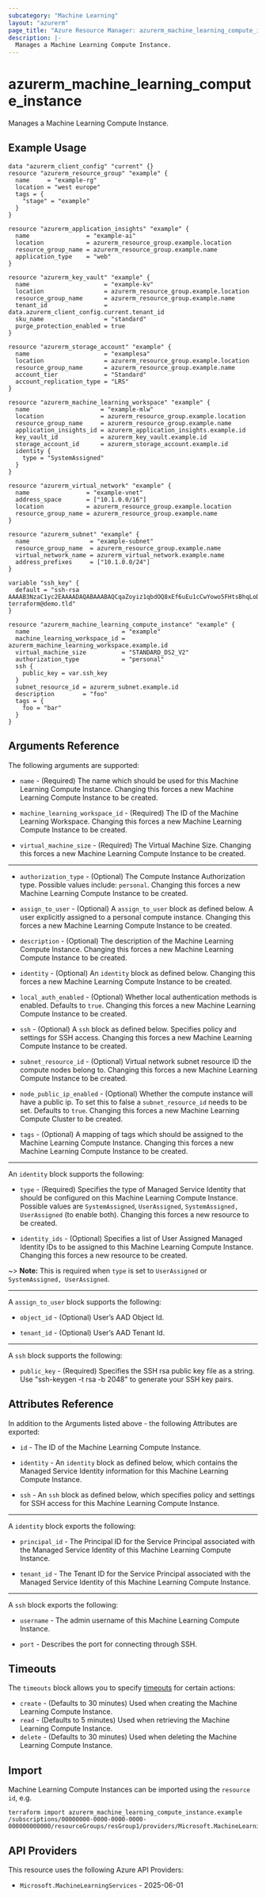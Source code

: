 ```yaml
---
subcategory: "Machine Learning"
layout: "azurerm"
page_title: "Azure Resource Manager: azurerm_machine_learning_compute_instance"
description: |-
  Manages a Machine Learning Compute Instance.
---
```


# azurerm_machine_learning_compute_instance

Manages a Machine Learning Compute Instance.

## Example Usage

```hcl
data "azurerm_client_config" "current" {}
resource "azurerm_resource_group" "example" {
  name     = "example-rg"
  location = "west europe"
  tags = {
    "stage" = "example"
  }
}

resource "azurerm_application_insights" "example" {
  name                = "example-ai"
  location            = azurerm_resource_group.example.location
  resource_group_name = azurerm_resource_group.example.name
  application_type    = "web"
}

resource "azurerm_key_vault" "example" {
  name                     = "example-kv"
  location                 = azurerm_resource_group.example.location
  resource_group_name      = azurerm_resource_group.example.name
  tenant_id                = data.azurerm_client_config.current.tenant_id
  sku_name                 = "standard"
  purge_protection_enabled = true
}

resource "azurerm_storage_account" "example" {
  name                     = "examplesa"
  location                 = azurerm_resource_group.example.location
  resource_group_name      = azurerm_resource_group.example.name
  account_tier             = "Standard"
  account_replication_type = "LRS"
}

resource "azurerm_machine_learning_workspace" "example" {
  name                    = "example-mlw"
  location                = azurerm_resource_group.example.location
  resource_group_name     = azurerm_resource_group.example.name
  application_insights_id = azurerm_application_insights.example.id
  key_vault_id            = azurerm_key_vault.example.id
  storage_account_id      = azurerm_storage_account.example.id
  identity {
    type = "SystemAssigned"
  }
}

resource "azurerm_virtual_network" "example" {
  name                = "example-vnet"
  address_space       = ["10.1.0.0/16"]
  location            = azurerm_resource_group.example.location
  resource_group_name = azurerm_resource_group.example.name
}

resource "azurerm_subnet" "example" {
  name                 = "example-subnet"
  resource_group_name  = azurerm_resource_group.example.name
  virtual_network_name = azurerm_virtual_network.example.name
  address_prefixes     = ["10.1.0.0/24"]
}

variable "ssh_key" {
  default = "ssh-rsa AAAAB3NzaC1yc2EAAAADAQABAAABAQCqaZoyiz1qbdOQ8xEf6uEu1cCwYowo5FHtsBhqLoDnnp7KUTEBN+L2NxRIfQ781rxV6Iq5jSav6b2Q8z5KiseOlvKA/RF2wqU0UPYqQviQhLmW6THTpmrv/YkUCuzxDpsH7DUDhZcwySLKVVe0Qm3+5N2Ta6UYH3lsDf9R9wTP2K/+vAnflKebuypNlmocIvakFWoZda18FOmsOoIVXQ8HWFNCuw9ZCunMSN62QGamCe3dL5cXlkgHYv7ekJE15IA9aOJcM7e90oeTqo+7HTcWfdu0qQqPWY5ujyMw/llas8tsXY85LFqRnr3gJ02bAscjc477+X+j/gkpFoN1QEmt terraform@demo.tld"
}

resource "azurerm_machine_learning_compute_instance" "example" {
  name                          = "example"
  machine_learning_workspace_id = azurerm_machine_learning_workspace.example.id
  virtual_machine_size          = "STANDARD_DS2_V2"
  authorization_type            = "personal"
  ssh {
    public_key = var.ssh_key
  }
  subnet_resource_id = azurerm_subnet.example.id
  description        = "foo"
  tags = {
    foo = "bar"
  }
}
```

## Arguments Reference

The following arguments are supported:

* `name` - (Required) The name which should be used for this Machine Learning Compute Instance. Changing this forces a new Machine Learning Compute Instance to be created.

* `machine_learning_workspace_id` - (Required) The ID of the Machine Learning Workspace. Changing this forces a new Machine Learning Compute Instance to be created.

* `virtual_machine_size` - (Required) The Virtual Machine Size. Changing this forces a new Machine Learning Compute Instance to be created.

---

* `authorization_type` - (Optional) The Compute Instance Authorization type. Possible values include: `personal`. Changing this forces a new Machine Learning Compute Instance to be created.

* `assign_to_user` - (Optional) A `assign_to_user` block as defined below. A user explicitly assigned to a personal compute instance. Changing this forces a new Machine Learning Compute Instance to be created.

* `description` - (Optional) The description of the Machine Learning Compute Instance. Changing this forces a new Machine Learning Compute Instance to be created.

* `identity` - (Optional) An `identity` block as defined below. Changing this forces a new Machine Learning Compute Instance to be created.

* `local_auth_enabled` - (Optional) Whether local authentication methods is enabled. Defaults to `true`. Changing this forces a new Machine Learning Compute Instance to be created.

* `ssh` - (Optional) A `ssh` block as defined below. Specifies policy and settings for SSH access. Changing this forces a new Machine Learning Compute Instance to be created.

* `subnet_resource_id` - (Optional) Virtual network subnet resource ID the compute nodes belong to. Changing this forces a new Machine Learning Compute Instance to be created.

* `node_public_ip_enabled` - (Optional) Whether the compute instance will have a public ip. To set this to false a `subnet_resource_id` needs to be set. Defaults to `true`. Changing this forces a new Machine Learning Compute Cluster to be created.

* `tags` - (Optional) A mapping of tags which should be assigned to the Machine Learning Compute Instance. Changing this forces a new Machine Learning Compute Instance to be created.

---

An `identity` block supports the following:

* `type` - (Required) Specifies the type of Managed Service Identity that should be configured on this Machine Learning Compute Instance. Possible values are `SystemAssigned`, `UserAssigned`, `SystemAssigned, UserAssigned` (to enable both). Changing this forces a new resource to be created.

* `identity_ids` - (Optional) Specifies a list of User Assigned Managed Identity IDs to be assigned to this Machine Learning Compute Instance. Changing this forces a new resource to be created.

~> **Note:** This is required when `type` is set to `UserAssigned` or `SystemAssigned, UserAssigned`.

---

A `assign_to_user` block supports the following:

* `object_id` - (Optional) User’s AAD Object Id.

* `tenant_id` - (Optional) User’s AAD Tenant Id.

---

A `ssh` block supports the following:

* `public_key` - (Required) Specifies the SSH rsa public key file as a string. Use "ssh-keygen -t rsa -b 2048" to generate your SSH key pairs.

## Attributes Reference

In addition to the Arguments listed above - the following Attributes are exported:

* `id` - The ID of the Machine Learning Compute Instance.

* `identity` - An `identity` block as defined below, which contains the Managed Service Identity information for this Machine Learning Compute Instance.

* `ssh` - An `ssh` block as defined below, which specifies policy and settings for SSH access for this Machine Learning Compute Instance.

---

A `identity` block exports the following:

* `principal_id` - The Principal ID for the Service Principal associated with the Managed Service Identity of this Machine Learning Compute Instance.

* `tenant_id` - The Tenant ID for the Service Principal associated with the Managed Service Identity of this Machine Learning Compute Instance.

---
A `ssh` block exports the following:

* `username` - The admin username of this Machine Learning Compute Instance.

* `port` - Describes the port for connecting through SSH.

## Timeouts

The `timeouts` block allows you to specify [timeouts](https://www.terraform.io/language/resources/syntax#operation-timeouts) for certain actions:

* `create` - (Defaults to 30 minutes) Used when creating the Machine Learning Compute Instance.
* `read` - (Defaults to 5 minutes) Used when retrieving the Machine Learning Compute Instance.
* `delete` - (Defaults to 30 minutes) Used when deleting the Machine Learning Compute Instance.

## Import

Machine Learning Compute Instances can be imported using the `resource id`, e.g.

```shell
terraform import azurerm_machine_learning_compute_instance.example /subscriptions/00000000-0000-0000-0000-000000000000/resourceGroups/resGroup1/providers/Microsoft.MachineLearningServices/workspaces/workspace1/computes/compute1
```

## API Providers
<!-- This section is generated, changes will be overwritten -->
This resource uses the following Azure API Providers:

* `Microsoft.MachineLearningServices` - 2025-06-01
